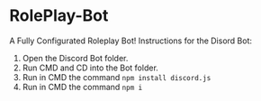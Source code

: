 # RolePlay-Bot
A Fully Configurated Roleplay Bot!
Instructions for the Disord Bot:
1) Open the Discord Bot folder.
2) Run CMD and CD into the Bot folder.
3) Run in CMD the command `npm install discord.js`
4) Run in CMD the command `npm i`
